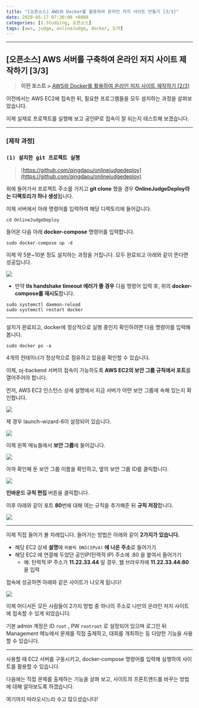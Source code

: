 ```yaml
---
title: "[오픈소스] AWS와 Docker를 활용하여 온라인 저지 사이트 만들기 [3/3]"
date: 2020-05-17 07:30:00 +0800
categories: [1.Studying, 오픈소스]
tags: [aws, judge, onlineJudge, docker, 도커]
---
```




------



## [오픈소스] AWS 서버를 구축하여 온라인 저지 사이트 제작하기 [3/3]

> **이전 포스트 >** [AWS와 Docker를 활용하여 온라인 저지 사이트 제작하기 [2/3]](https://chanhuiseok.github.io/posts/open-2/)

이전에서는 AWS EC2에 접속한 뒤, 필요한 프로그램들을 모두 설치하는 과정을 살펴보았습니다.

이제 실제로 프로젝트를 실행해 보고 공인IP로 접속이 잘 되는지 테스트해 보겠습니다.

------

### **[제작 과정]**

### **`(1) 설치한 git 프로젝트 실행`**

> [https://github.com/qingdaou/onlinejudgedeploy](https://github.com/qingdaou/onlinejudgedeploy)

위에 들어가서 프로젝트 주소를 가지고 **git clone** 했을 경우 **OnlineJudgeDeploy라는 디렉토리가 하나 생성**됩니다.

이제 서버에서 아래 명령어를 입력하여 해당 디렉토리에 들어갑니다.

```shell
cd OnlineJudgeDeploy
```

들어온 다음 아래 **docker-compose** 명령어를 입력합니다.

```shell
sudo docker-compose up -d
```

이제 약 5분~10분 정도 설치하는 과정을 거칩니다. 모두 완료되고 아래와 같이 뜬다면 성공입니다.

![](https://i.imgur.com/0CyhF9I.png)

* 만약 **tls handshake timeout 에러가 뜰 경우** 다음 명령어 입력 후, 위의 **docker-compose를 재시도**합니다.

```shell
sudo systemctl daemon-reload
sudo systemctl restart docker
```



------

설치가 완료되고, docker에 정상적으로 실행 중인지 확인하려면 다음 명령어를 입력해 봅니다.

```shell
sudo docker ps -a
```

4개의 컨테이너가 정상적으로 점유하고 있음을 확인할 수 있습니다.

이제, oj-backend 서버의 접속이 가능하도록 **AWS EC2의 보안 그룹 규칙에서 포트**를 열어주어야 합니다.

먼저, AWS EC2 인스턴스 상세 설명에서 지금 서버가 어떤 보안 그룹에 속해 있는지 확인합니다.

![](https://i.imgur.com/gr02LmQ.png)

제 경우 launch-wizard-6이 설정되어 있습니다.

![](https://i.imgur.com/WQ2Vi65.png)

이제 왼쪽 메뉴들에서 **보안 그룹**에 들어갑니다.

![](https://i.imgur.com/HlF07vh.png)

아까 확인해 둔 보안 그룹 이름을 확인하고, 옆의 보안 그룹 ID를 클릭합니다.

![](https://i.imgur.com/69OTITO.png)

**인바운드 규칙 편집** 버튼을 클릭합니다.

이후 아래와 같이 포트 **80**번에 대해 여는 규칙을 추가해준 뒤 **규칙 저장**합니다.

![](https://i.imgur.com/k4I0ebf.png)

------

이제 직접 들어가 볼 차례입니다. 들어가는 방법은 아래와 같이 **2가지가 있습니다.**

* 해당 EC2 상세 **설명**에 `퍼블릭 DNS(IPv4)` **에 나온 주소**로 들어가기
* 해당 EC2 에 연결해 두었던 공인IP(탄력적 IP) 주소에 :80 을 붙여서 들어가기
  * 예: 탄력적 IP 주소가 **11.22.33.44** 일 경우, 웹 브라우저에 **11.22.33.44:80** 을 입력

접속에 성공하면 아래와 같은 사이트가 나오게 됩니다!

![](https://i.imgur.com/mew69pf.png)

이제 어디서든 모든 사람들이 2가지 방법 중 하나의 주소로 나만의 온라인 저지 사이트에 접속할 수 있게 되었습니다.

기본 admin 계정은 ID `root` , PW `rootroot` 로 설정되어 있으며 로그인 뒤 Management 메뉴에서 문제를 직접 출제하고, 대회를 개최하는 등 다양한 기능을 사용할 수 있습니다.

------

사용할 때 EC2 서버를 구동시키고, docker-compose 명령어를 입력해 실행하여 사이트를 활용할 수 있습니다.

다음에는 직접 문제를 출제하는 기능을 살펴 보고, 사이트의 프론트엔드를 바꾸는 방법에 대해 알아보도록 하겠습니다.

여기까지 따라오시느라 수고 많으셨습니다!